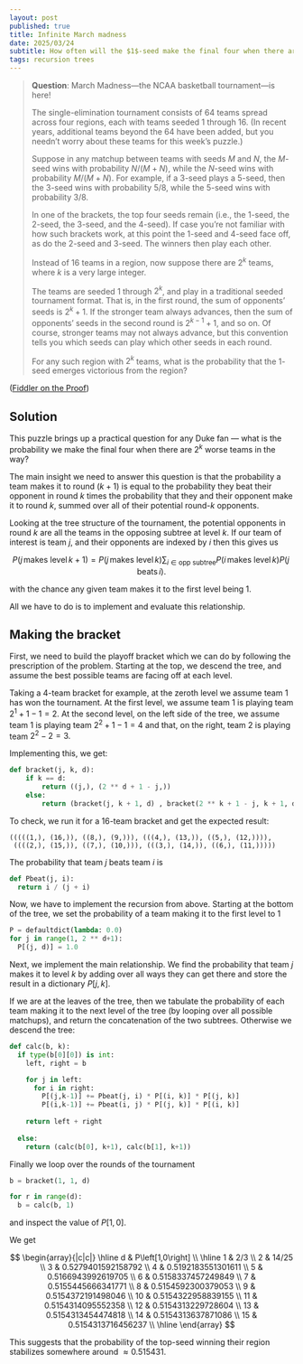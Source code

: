 ```yaml
---
layout: post
published: true
title: Infinite March madness
date: 2025/03/24
subtitle: How often will the $1$-seed make the final four when there are $2^k$ teams in their region?
tags: recursion trees
---
```


>**Question**: March Madness—the NCAA basketball tournament—is here!
>
>The single-elimination tournament consists of $64$ teams spread across four regions, each with teams seeded $1$ through $16.$ (In recent years, additional teams beyond the $64$ have been added, but you needn’t worry about these teams for this week’s puzzle.)
>
>Suppose in any matchup between teams with seeds $M$ and $N,$ the $M$-seed wins with probability $N/(M+N),$ while the $N$-seed wins with probability $M/(M+N).$ For example, if a $3$-seed plays a $5$-seed, then the $3$-seed wins with probability $5/8,$ while the $5$-seed wins with probability $3/8.$
>
>In one of the brackets, the top four seeds remain (i.e., the $1$-seed, the $2$-seed, the $3$-seed, and the $4$-seed). If case you’re not familiar with how such brackets work, at this point the $1$-seed and $4$-seed face off, as do the $2$-seed and $3$-seed. The winners then play each other.
>
>Instead of $16$ teams in a region, now suppose there are $2^k$ teams, where $k$ is a very large integer.
>
>The teams are seeded $1$ through $2^k$, and play in a traditional seeded tournament format. That is, in the first round, the sum of opponents’ seeds is $2^k+1.$ If the stronger team always advances, then the sum of opponents’ seeds in the second round is $2^{k−1}+1$, and so on. Of course, stronger teams may not always advance, but this convention tells you which seeds can play which other seeds in each round.
>
>For any such region with $2^k$ teams, what is the probability that the $1$-seed emerges victorious from the region?

<!--more-->

([Fiddler on the Proof](URL))

## Solution

This puzzle brings up a practical question for any Duke fan — what is the probability we make the final four when there are $2^k$ worse teams in the way?

The main insight we need to answer this question is that the probability a team makes it to round $(k+1)$ is equal to the probability they beat their opponent in round $k$ times the probability that they and their opponent make it to round $k$, summed over all of their potential round-$k$ opponents.

Looking at the tree structure of the tournament, the potential opponents in round $k$ are all the teams in the opposing subtree at level $k$. If our team of interest is team $j$, and their opponents are indexed by $i$ then this gives us

$$ P(j\,\text{makes level}\, k+1) = P(j\,\text{makes level}\,k)\sum_{i\in\text{opp subtree}} P(i\,\text{makes level}\, k)P(j\,\text{beats}\, i). $$

with the chance any given team makes it to the first level being $1$.

All we have to do is to implement and evaluate this relationship.

## Making the bracket

First, we need to build the playoff bracket which we can do by following the prescription of the problem. Starting at the top, we descend the tree, and assume the best possible teams are facing off at each level. 

Taking a $4$-team bracket for example, at the zeroth level we assume team $1$ has won the tournament. At the first level, we assume team $1$ is playing team $2^1 + 1 - 1 = 2.$ At the second level, on the left side of the tree, we assume team $1$ is playing team $2^2+1-1 = 4$ and that, on the right, team $2$ is playing team $2^2 - 2 = 3.$ 

Implementing this, we get:

```python
def bracket(j, k, d):
    if k == d:
        return ((j,), (2 ** d + 1 - j,))
    else:
        return (bracket(j, k + 1, d) , bracket(2 ** k + 1 - j, k + 1, d))
```

To check, we run it for a $16$-team bracket and get the expected result:

```
(((((1,), (16,)), ((8,), (9,))), (((4,), (13,)), ((5,), (12,)))),
 ((((2,), (15,)), ((7,), (10,))), (((3,), (14,)), ((6,), (11,)))))
```

The probability that team $j$ beats team $i$ is 

```python
def Pbeat(j, i):
  return i / (j + i)
```

Now, we have to implement the recursion from above. Starting at the bottom of the tree, we set the probability of a team making it to the first level to $1$

```python
P = defaultdict(lambda: 0.0)
for j in range(1, 2 ** d+1):
  P[(j, d)] = 1.0
```

Next, we implement the main relationship. We find the probability that team $j$ makes it to level $k$ by adding over all ways they can get there and store the result in a dictionary $P\left[j, k\right]$.

If we are at the leaves of the tree, then we tabulate the probability of each team making it to the next level of the tree (by looping over all possible matchups), and return the concatenation of the two subtrees. Otherwise we descend the tree:

```python
def calc(b, k):
  if type(b[0][0]) is int:
    left, right = b

    for j in left:
      for i in right:
        P[(j,k-1)] += Pbeat(j, i) * P[(i, k)] * P[(j, k)]
        P[(i,k-1)] += Pbeat(i, j) * P[(j, k)] * P[(i, k)]
    
    return left + right
  
  else:
    return (calc(b[0], k+1), calc(b[1], k+1))
```

Finally we loop over the rounds of the tournament

```python
b = bracket(1, 1, d)

for r in range(d):
  b = calc(b, 1)
```

and inspect the value of $P\left[1,0\right].$ 

We get

$$
\begin{array}{|c|c|} \hline
d & P\left[1,0\right] \\ \hline
1  & 2/3  \\
2  & 14/25 \\
3  & 0.5279401592158792 \\
4  & 0.5192183551301611 \\
5  & 0.5166943992619705 \\
6  & 0.5158337457249849 \\
7  & 0.5155445666341771 \\
8  & 0.5154592300379053 \\
9  & 0.5154372191498046 \\
10 & 0.5154322958839155 \\
11 & 0.5154314095552358 \\
12 & 0.5154313229728604 \\
13 & 0.5154313454474818 \\
14 & 0.5154313637871086 \\
15 & 0.5154313716456237 \\ \hline
\end{array}
$$

This suggests that the probability of the top-seed winning their region stabilizes somewhere around $\approx 0.515431.$

<br>
